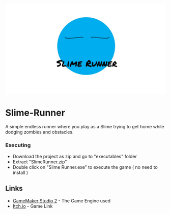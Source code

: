 ![alt text](https://raw.githubusercontent.com/pavanskipo/Slime-Runner/master/slime_runner.jpg)

# Slime-Runner

A simple endless runner where you play as a Slime trying to get home while dodging zombies and obstacles.

### Executing

* Download the project as zip and go to "executables" folder
* Extract "SlimeRunner.zip" 
* Double click on "Slime Runner.exe" to execute the game ( no need to install )

## Links

* [GameMaker Studio 2](https://medium.com/@pavanskipo/why-i-chose-gamemaker-studio-2-over-other-engines-89cafefef28c) - The Game Engine used
* [Itch.io](https://pavanskipo.itch.io/slime-runner) - Game Link
